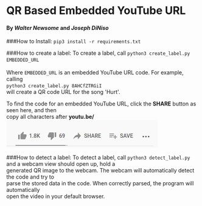 # QR Based Embedded YouTube URL
#### By *Walter Newsome* and *Joseph DiNiso*

###How to Install:
`pip3 install -r requirements.txt`

###How to create a label:
To create a label, call 
`python3 create_label.py EMBEDDED_URL` <br> <br>
Where `EMBEDDED_URL` is an embedded YouTube URL code. For example, calling <br>
`python3 create_label.py 8AHCfZTRGiI` <br>
will create a QR code URL for the song 'Hurt'.

To find the code for an embedded YouTube URL, click the **SHARE** button as seen here, and then <br>
copy all characters after **youtu.be/** <br>
![](./images/share_button.png)

###How to detect a label:
To detect a label, call `python3 detect_label.py` and a webcam view should open up, hold a <br>
generated QR image to the webcam. The webcam will automatically detect the code and try to <br>
parse the stored data in the code. When correctly parsed, the program will automatically <br>
open the video in your default browser.

